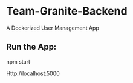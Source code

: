 # Team-Granite-Backend
A Dockerized User Management App

## Run the App: 

npm start

Http://localhost:5000
